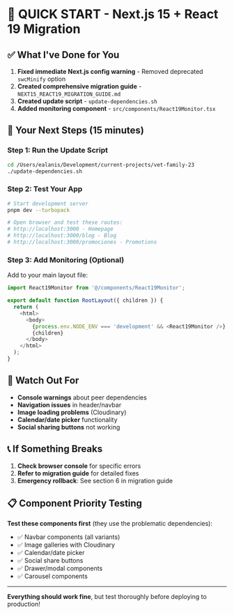 # 🚀 QUICK START - Next.js 15 + React 19 Migration

## ✅ What I've Done for You

1. **Fixed immediate Next.js config warning** - Removed deprecated `swcMinify` option
2. **Created comprehensive migration guide** - `NEXT15_REACT19_MIGRATION_GUIDE.md`
3. **Created update script** - `update-dependencies.sh` 
4. **Added monitoring component** - `src/components/React19Monitor.tsx`

## 🎯 Your Next Steps (15 minutes)

### Step 1: Run the Update Script
```bash
cd /Users/ealanis/Development/current-projects/vet-family-23
./update-dependencies.sh
```

### Step 2: Test Your App
```bash
# Start development server
pnpm dev --turbopack

# Open browser and test these routes:
# http://localhost:3000 - Homepage
# http://localhost:3000/blog - Blog 
# http://localhost:3000/promociones - Promotions
```

### Step 3: Add Monitoring (Optional)
Add to your main layout file:
```typescript
import React19Monitor from '@/components/React19Monitor';

export default function RootLayout({ children }) {
  return (
    <html>
      <body>
        {process.env.NODE_ENV === 'development' && <React19Monitor />}
        {children}
      </body>
    </html>
  );
}
```

## 🚨 Watch Out For

- **Console warnings** about peer dependencies
- **Navigation issues** in header/navbar
- **Image loading problems** (Cloudinary)
- **Calendar/date picker** functionality
- **Social sharing buttons** not working

## 📞 If Something Breaks

1. **Check browser console** for specific errors
2. **Refer to migration guide** for detailed fixes
3. **Emergency rollback**: See section 6 in migration guide

## 📋 Component Priority Testing

**Test these components first** (they use the problematic dependencies):
- ✅ Navbar components (all variants)
- ✅ Image galleries with Cloudinary
- ✅ Calendar/date picker
- ✅ Social share buttons
- ✅ Drawer/modal components
- ✅ Carousel components

---

**Everything should work fine**, but test thoroughly before deploying to production!
